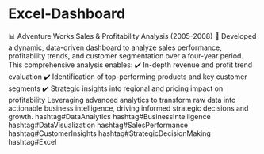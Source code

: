 # Excel-Dashboard
📊 Adventure Works Sales & Profitability Analysis (2005-2008) 🚀
Developed a dynamic, data-driven dashboard to analyze sales performance, profitability trends, and customer segmentation over a four-year period. This comprehensive analysis enables:
✔️ In-depth revenue and profit trend evaluation
✔️ Identification of top-performing products and key customer segments
✔️ Strategic insights into regional and pricing impact on profitability
Leveraging advanced analytics to transform raw data into actionable business intelligence, driving informed strategic decisions and growth.
hashtag#DataAnalytics hashtag#BusinessIntelligence hashtag#DataVisualization hashtag#SalesPerformance hashtag#CustomerInsights hashtag#StrategicDecisionMaking hashtag#Excel
